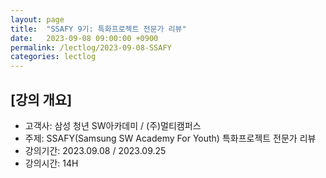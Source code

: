 ```yaml
---
layout: page
title:  "SSAFY 9기: 특화프로젝트 전문가 리뷰"
date:   2023-09-08 09:00:00 +0900
permalink: /lectlog/2023-09-08-SSAFY
categories: lectlog
---
```


## [강의 개요]

* 고객사: 삼성 청년 SW아카데미 / (주)멀티캠퍼스
* 주제: SSAFY(Samsung SW Academy For Youth) 특화프로젝트 전문가 리뷰
* 강의기간: 2023.09.08 / 2023.09.25
* 강의시간: 14H
